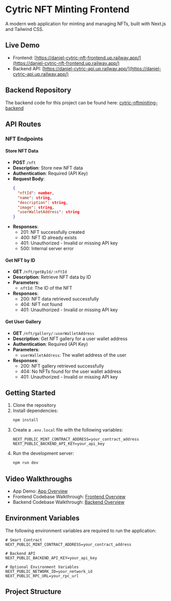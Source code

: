 # Cytric NFT Minting Frontend

A modern web application for minting and managing NFTs, built with Next.js and Tailwind CSS.

## Live Demo

- Frontend: [https://daniel-cytric-nft-frontend.up.railway.app/](https://daniel-cytric-nft-frontend.up.railway.app/)
- Backend API: [https://daniel-cytric-api.up.railway.app/](https://daniel-cytric-api.up.railway.app/)

## Backend Repository

The backend code for this project can be found here: [cytric-nftminiting-backend](https://github.com/thexovc/cytric-nftminiting-backend)

## API Routes

### NFT Endpoints

#### Store NFT Data

- **POST** `/nft`
- **Description**: Store new NFT data
- **Authentication**: Required (API Key)
- **Request Body**:
  ```json
  {
    "nftId": number,
    "name": string,
    "description": string,
    "image": string,
    "userWalletAddress": string
  }
  ```
- **Responses**:
  - 201: NFT successfully created
  - 400: NFT ID already exists
  - 401: Unauthorized - Invalid or missing API key
  - 500: Internal server error

#### Get NFT by ID

- **GET** `/nft/getById/:nftId`
- **Description**: Retrieve NFT data by ID
- **Parameters**:
  - `nftId`: The ID of the NFT
- **Responses**:
  - 200: NFT data retrieved successfully
  - 404: NFT not found
  - 401: Unauthorized - Invalid or missing API key

#### Get User Gallery

- **GET** `/nft/gallery/:userWalletAddress`
- **Description**: Get NFT gallery for a user wallet address
- **Authentication**: Required (API Key)
- **Parameters**:
  - `userWalletAddress`: The wallet address of the user
- **Responses**:
  - 200: NFT gallery retrieved successfully
  - 404: No NFTs found for the user wallet address
  - 401: Unauthorized - Invalid or missing API key


## Getting Started

1. Clone the repository
2. Install dependencies:
   ```bash
   npm install
   ```
3. Create a `.env.local` file with the following variables:
   ```
   NEXT_PUBLIC_MINT_CONTRACT_ADDRESS=your_contract_address
   NEXT_PUBLIC_BACKEND_API_KEY=your_api_key
   ```
4. Run the development server:
   ```bash
   npm run dev
   ```

## Video Walkthroughs

- App Demo: [App Overview](https://www.loom.com/share/5fb3270a11c24213b62259da6252e003?sid=36ccdf72-4149-41fb-a1b6-cf927351173f)
- Frontend Codebase Walkthrough: [Frontend Overview](https://www.loom.com/share/a77533cf1d444b9d9405251635bd3395?sid=51180dd2-cb10-47c0-a3fe-c2029ba4cb84)
- Backend Codebase Walkthrough: [Backend Overview](https://www.loom.com/share/f29372f62f4d4f008528770ada3b9d7f?sid=75ec5631-2e05-41ce-add9-cb6c4abe562a)

## Environment Variables

The following environment variables are required to run the application:

```env
# Smart Contract
NEXT_PUBLIC_MINT_CONTRACT_ADDRESS=your_contract_address

# Backend API
NEXT_PUBLIC_BACKEND_API_KEY=your_api_key

# Optional Environment Variables
NEXT_PUBLIC_NETWORK_ID=your_network_id
NEXT_PUBLIC_RPC_URL=your_rpc_url
```

## Project Structure

